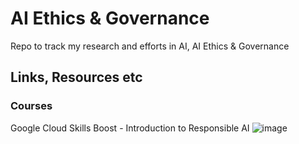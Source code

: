 

# AI Ethics & Governance

Repo to track my research and efforts in AI, AI Ethics & Governance

## Links, Resources etc 

### Courses 
Google Cloud Skills Boost - Introduction to Responsible AI 
![image](https://github.com/user-attachments/assets/54481d81-5549-4a1a-b912-c6b2edcfe7d4)
